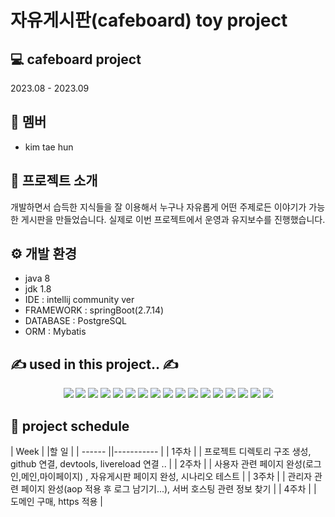 # 자유게시판(cafeboard) toy project

## 💻 cafeboard project
2023.08 - 2023.09

## 🙂 멤버
- kim tae hun

## 💼 프로젝트 소개
개발하면서 습득한 지식들을 잘 이용해서 누구나 자유롭게 어떤 주제로든 이야기가 가능한 게시판을 만들었습니다.
실제로 이번 프로젝트에서 운영과 유지보수를 진행했습니다.

## ⚙️ 개발 환경
- java 8
- jdk 1.8
- IDE : intellij community ver
- FRAMEWORK : springBoot(2.7.14)
- DATABASE : PostgreSQL
- ORM : Mybatis


## ✍️ used in this project.. ✍️
<div align="center">
	 <img src="https://img.shields.io/badge/springboot-6DB33F?style=flat&logo=springboot&logoColor=white"/>
	 <img src="https://img.shields.io/badge/springsecurity-6DB33F?style=flat&logo=springsecurity&logoColor=white"/>
	 <img src="https://img.shields.io/badge/java-F7DF1E?style=flat&logo=java&logoColor=white"/>
	 <img src="https://img.shields.io/badge/intellijidea-000000?style=flat&logo=intellijidea&logoColor=white"/>
	 <img src="https://img.shields.io/badge/postgresql-4169E1?style=flat&logo=postgresql&logoColor=white"/>
	 <img src="https://img.shields.io/badge/macos-000000?style=flat&logo=macos&logoColor=white"/>
	 <img src="https://img.shields.io/badge/mariadb-003545?style=flat&logo=mariadb&logoColor=white"/>
	 <img src="https://img.shields.io/badge/filezilla-BF0000?style=flat&logo=filezilla&logoColor=white"/>
	 <img src="https://img.shields.io/badge/thymeleaf-005F0F?style=flat&logo=thymeleaf&logoColor=white"/>
	 <img src="https://img.shields.io/badge/html5-E34F26?style=flat&logo=html5&logoColor=white"/>
	 <img src="https://img.shields.io/badge/css3-1572B6?style=flat&logo=css3&logoColor=white"/>
	 <img src="https://img.shields.io/badge/javascript-F7DF1E?style=flat&logo=javascript&logoColor=white"/>
	 <img src="https://img.shields.io/badge/jquery-0769AD?style=flat&logo=jquery&logoColor=white"/>
	 <img src="https://img.shields.io/badge/bootstrap-7952B3?style=flat&logo=bootstrap&logoColor=white"/>
	 <img src="https://img.shields.io/badge/git-F05032?style=flat&logo=git&logoColor=white"/>
	 <img src="https://img.shields.io/badge/htmx-0769AD?style=flat&logo=&logoColor=white"/>
	 <img src="https://img.shields.io/badge/github-181717?style=flat&logo=github&logoColor=white"/>
</div>

## 📅 project schedule

| Week | |할 일 |
| ------ ||----------- |
| 1주차 | | 프로젝트 디렉토리 구조 생성, github 연결, devtools, livereload 연결 .. |
| 2주차 | | 사용자 관련 페이지 완성(로그인,메인,마이페이지) , 자유게시판 페이지 완성, 시나리오 테스트   |
| 3주차 | | 관리자 관련 페이지 완성(aop 적용 후 로그 남기기...), 서버 호스팅 관련 정보 찾기 |
| 4주차 | | 도메인 구매, https 적용  |


